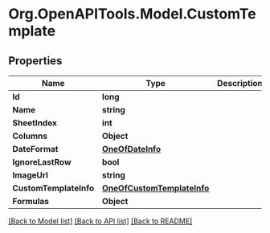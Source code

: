 # Org.OpenAPITools.Model.CustomTemplate

## Properties

Name | Type | Description | Notes
------------ | ------------- | ------------- | -------------
**Id** | **long** |  | [optional] 
**Name** | **string** |  | [optional] 
**SheetIndex** | **int** |  | [optional] 
**Columns** | **Object** |  | [optional] 
**DateFormat** | [**OneOfDateInfo**](OneOfDateInfo.md) |  | [optional] 
**IgnoreLastRow** | **bool** |  | [optional] 
**ImageUrl** | **string** |  | [optional] 
**CustomTemplateInfo** | [**OneOfCustomTemplateInfo**](OneOfCustomTemplateInfo.md) |  | [optional] 
**Formulas** | **Object** |  | [optional] 

[[Back to Model list]](../README.md#documentation-for-models) [[Back to API list]](../README.md#documentation-for-api-endpoints) [[Back to README]](../README.md)

